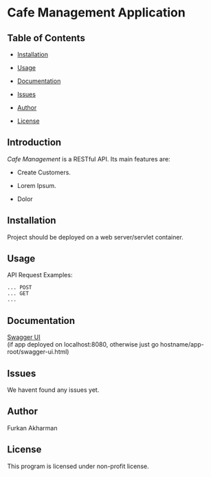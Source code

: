 # **Cafe Management Application**

## Table of Contents
+ [Installation](#installation)

+ [Usage](#usage)
	
+ [Documentation](#documentation)

+ [Issues](#Issues)

+ [Author](#author)

+ [License](#license)


## Introduction
*Cafe Management* is a RESTful API.
Its main features are:

+ Create Customers.

+ Lorem Ipsum.

+ Dolor

## Installation

Project should be deployed on a web server/servlet container.

## Usage

API Request Examples:
```
... POST
... GET
...
```

## Documentation

[Swagger UI ](http://localhost:8080/swagger-ui.html)  
(if app deployed on localhost:8080, otherwise just go hostname/app-root/swagger-ui.html)

## Issues

We havent found any issues yet.

## Author

Furkan Akharman

## License

This program is licensed under non-profit license.